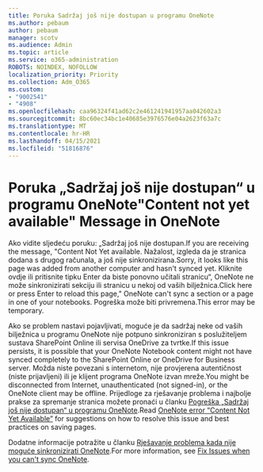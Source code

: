 ```yaml
---
title: Poruka Sadržaj još nije dostupan u programu OneNote
ms.author: pebaum
author: pebaum
manager: scotv
ms.audience: Admin
ms.topic: article
ms.service: o365-administration
ROBOTS: NOINDEX, NOFOLLOW
localization_priority: Priority
ms.collection: Adm_O365
ms.custom:
- "9002541"
- "4908"
ms.openlocfilehash: caa96324f41ad62c2e461241941957aa042602a3
ms.sourcegitcommit: 8bc60ec34bc1e40685e3976576e04a2623f63a7c
ms.translationtype: MT
ms.contentlocale: hr-HR
ms.lasthandoff: 04/15/2021
ms.locfileid: "51816876"
---
```

# <a name="content-not-yet-available-message-in-onenote"></a><span data-ttu-id="0a804-102">Poruka „Sadržaj još nije dostupan“ u programu OneNote</span><span class="sxs-lookup"><span data-stu-id="0a804-102">"Content not yet available" Message in OneNote</span></span>

<span data-ttu-id="0a804-103">Ako vidite sljedeću poruku: „Sadržaj još nije dostupan.</span><span class="sxs-lookup"><span data-stu-id="0a804-103">If you are receiving the message, "Content Not Yet available.</span></span> <span data-ttu-id="0a804-104">Nažalost, izgleda da je stranica dodana s drugog računala, a još nije sinkronizirana.</span><span class="sxs-lookup"><span data-stu-id="0a804-104">Sorry, it looks like this page was added from another computer and hasn't synced yet.</span></span> <span data-ttu-id="0a804-105">Kliknite ovdje ili pritisnite tipku Enter da biste ponovno učitali stranicu“, OneNote ne može sinkronizirati sekciju ili stranicu u nekoj od vaših bilježnica.</span><span class="sxs-lookup"><span data-stu-id="0a804-105">Click here or press Enter to reload this page," OneNote can't sync a section or a page in one of your notebooks.</span></span> <span data-ttu-id="0a804-106">Pogreška može biti privremena.</span><span class="sxs-lookup"><span data-stu-id="0a804-106">This error may be temporary.</span></span>

<span data-ttu-id="0a804-107">Ako se problem nastavi pojavljivati, moguće je da sadržaj neke od vaših bilježnica u programu OneNote nije potpuno sinkroniziran s poslužiteljem sustava SharePoint Online ili servisa OneDrive za tvrtke.</span><span class="sxs-lookup"><span data-stu-id="0a804-107">If this issue persists, it is possible that your OneNote Notebook content might not have synced completely to the SharePoint Online or OneDrive for Business server.</span></span> <span data-ttu-id="0a804-108">Možda niste povezani s internetom, nije provjerena autentičnost (niste prijavljeni) ili je klijent programa OneNote izvan mreže.</span><span class="sxs-lookup"><span data-stu-id="0a804-108">You might be disconnected from Internet, unauthenticated (not signed-in), or the OneNote client may be offline.</span></span> <span data-ttu-id="0a804-109">Prijedloge za rješavanje problema i najbolje prakse za spremanje stranica možete pronaći u članku [Pogreška „Sadržaj još nije dostupan“ u programu OneNote](https://docs.microsoft.com/office/troubleshoot/onenote/onenote-error-content-not-yet-available).</span><span class="sxs-lookup"><span data-stu-id="0a804-109">Read [OneNote error “Content Not Yet Available”](https://docs.microsoft.com/office/troubleshoot/onenote/onenote-error-content-not-yet-available) for suggestions on how to resolve this issue and best practices on saving pages.</span></span>

<span data-ttu-id="0a804-110">Dodatne informacije potražite u članku [Rješavanje problema kada nije moguće sinkronizirati OneNote](https://support.office.com/article/Fix-issues-when-you-can-t-sync-OneNote-299495ef-66d1-448f-90c1-b785a6968d45).</span><span class="sxs-lookup"><span data-stu-id="0a804-110">For more information, see [Fix Issues when you can't sync OneNote](https://support.office.com/article/Fix-issues-when-you-can-t-sync-OneNote-299495ef-66d1-448f-90c1-b785a6968d45).</span></span>
